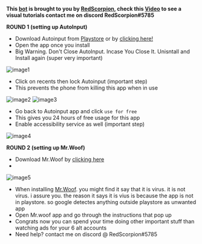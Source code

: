 **This [**bot**](https://github.com/capRS/mrwoof/) is brought to you by [**RedScorpion**](https://www.youtube.com/channel/UCldtxjrCMtRHJzCUuA8b3kw), check this [**Video**](https://www.youtube.com/watch?v=g7m6EBFWzKM) to see a visual tutorials contact me on discord RedScorpion#5785**

**ROUND 1 (setting up AutoInput)**
* Download Autoinput from [Playstore](https://play.google.com/store/apps/details?id=com.joaomgcd.autoinput) or by [clicking here!](https://drive.google.com/file/d/1nraHmTzsEQM1nddiqRwO9AR-6jYJKxbV/view)
* Open the app once you install
* Big Warning. Don't Close AutoInput. Incase You Close It. Unisntall and Install again (super very important)

![image1](https://i.imgur.com/l3oY7cW.png)

* Click on recents then lock Autoinput (important step)
* This prevents the phone from killing this app when in use

![image2](https://i.imgur.com/vkSNXIg.png)
![image3](https://i.imgur.com/joBTbv8.jpg)

* Go back to Autoinput app and click ```use for free```
* This gives you 24 hours of free usage for this app
* Enable accessibility service as well (important step)

![image4](https://i.imgur.com/fyiYVrV.jpg)

**ROUND 2 (setting up Mr.Woof)**

* Download Mr.Woof by [clicking here]()
* 
![image5](https://i.imgur.com/I8Rd5n4.png)

* When installing [Mr.Woof](https://drive.google.com/file/d/1iR8BdTB3XtaJ2Bp8t3PulWyMJkcNGIIO/view). you might find it say that it is virus. it is not virus. i assure you. the reason it says it is vius is because the app is not in playstore. so google detectes anything outside playstore as unwanted app
* Open Mr.woof app and go through the instructions that pop up
* Congrats now you can spend your time doing other important stuff than watching ads for your 6 alt accounts
* Need help? contact me on discord @ RedScorpion#5785
